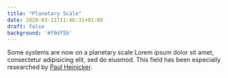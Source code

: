 ```yaml
---
title: "Planetary Scale"
date: 2020-03-11T11:46:31+01:00
draft: false
background: '#f9df5b'
---
```


Some systems are now on a planetary scale Lorem ipsum dolor sit amet, consectetur adipisicing elit, sed do eiusmod.
This field has been especially researched by [Paul Heinicker](http://paul-heinicker.com).